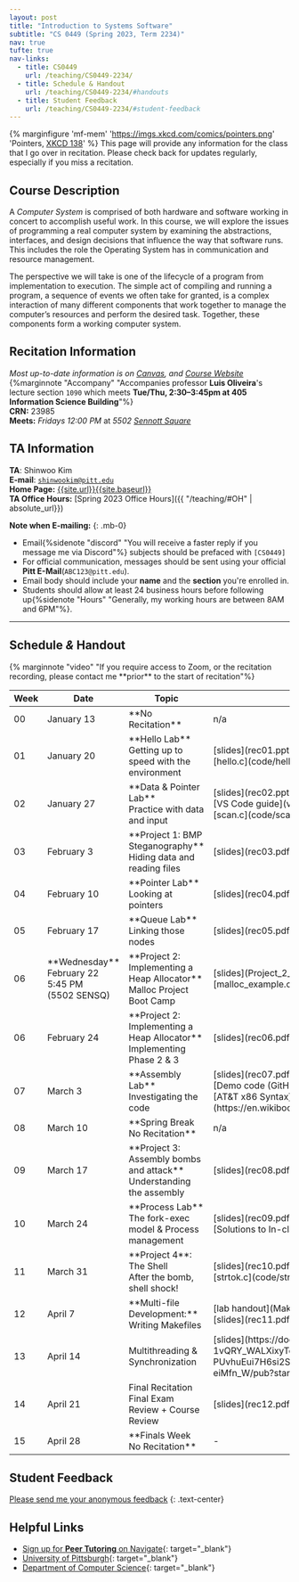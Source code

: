 ```yaml
---
layout: post
title: "Introduction to Systems Software"
subtitle: "CS 0449 (Spring 2023, Term 2234)"
nav: true
tufte: true
nav-links:
  - title: CS0449
    url: /teaching/CS0449-2234/
  - title: Schedule & Handout
    url: /teaching/CS0449-2234/#handouts
  - title: Student Feedback
    url: /teaching/CS0449-2234/#student-feedback
---
```


{% marginfigure 'mf-mem' 'https://imgs.xkcd.com/comics/pointers.png' 'Pointers, [XKCD 138](https://xkcd.com/138/)' %}
This page will provide any information for the class that I go over in recitation. Please check back for updates regularly, especially if you miss a recitation.

## Course Description
A *Computer System* is comprised of both hardware and software working in concert to accomplish useful work. In this course, we will explore the issues of programming a real computer system by examining the abstractions, interfaces, and design decisions that influence the way that software runs. This includes the role the Operating System has in communication and resource management.

The perspective we will take is one of the lifecycle of a program from implementation to execution. The simple act of compiling and running a program, a sequence of events we often take for granted, is a complex interaction of many different components that work together to manage the computer’s resources and perform the desired task. Together, these components form a working computer system.

## Recitation Information

_Most up-to-date information is on [Canvas](https://canvas.pitt.edu), and [Course Website](https://cs0449.gitlab.io/sp2023/)_ {%marginnote "Accompany" "Accompanies professor **Luis Oliveira**'s lecture section `1090` which meets **Tue/Thu, 2:30–3:45pm at 405 Information Science Building**"%}  
**CRN:** 23985  
**Meets:** _Fridays 12:00 PM_ at _5502 [Sennott Square](https://map.concept3d.com/?id=1315#!m/376171)_

## TA Information

**TA**: Shinwoo Kim  
**E-mail**: [`shinwookim@pitt.edu`](mailto:shiwookim@pitt.edu)  
**Home Page:** [{{site.url}}{{site.baseurl}}]({{site.url}}{{site.baseurl}}/)  
**TA Office Hours:** [Spring 2023 Office Hours]({{ "/teaching/#OH" | absolute_url}})

**Note when E-mailing:**
{: .mb-0}

- Email{%sidenote "discord" "You will receive a faster reply if you message me via Discord"%} subjects should be prefaced with `[CS0449]`
- For official communication, messages should be sent using your official **Pitt E-Mail**(`ABC123@pitt.edu`).
- Email body should include your **name** and the **section** you're enrolled in.
- Students should allow at least 24 business hours before following up{%sidenote "Hours" "Generally, my working hours are between 8AM and 6PM"%}.<span class="endmark"></span>


---

<h2 id="handouts">Schedule <em>&</em> Handout</h2> {% marginnote "video" "If you require access to Zoom, or the recitation recording, please contact me **prior** to the start of recitation"%}
<style>
  table tr td, table tr th{
    background-color: rgba(0,0,0, 0) !important;
  }
  td a {
    text-shadow: none !important;
  }
</style>
<div class="table-responsive">
<table class="table table-hover bg-none">
  <thead>
<tr>
<th class="text-center">Week</th>
<th class="text-center">Date</th>
<th>Topic</th>
<th class="text-center">Handout</th>
</tr>
</thead>
<tbody>
<tr>
<td class="text-center">00</td>
<td class="text-center">January 13</td>
<td>**No Recitation**</td>
<td class="text-center">n/a</td>
</tr>
<tr>
<td class="text-center">01</td>
<td class="text-center">January 20</td>
<td>**Hello Lab**<br>Getting up to speed with the environment</td>
<td class="text-center">[slides](rec01.pptx) <br> [hello.c](code/hello.c)</td>
</tr>
<tr>
<td class="text-center">02</td>
<td class="text-center">January 27</td>
      <td>**Data & Pointer Lab**<br>Practice with data and input</td>
      <td class="text-center">[slides](rec02.pptx) <br> [VS Code guide](vs_code.pdf) <br> [scan.c](code/scan.c)</td>
    </tr>
    <tr>
      <td class="text-center">03</td>
      <td class="text-center">February 3 </td>
      <td>**Project 1: BMP Steganography**<br>Hiding data and reading files</td>
      <td class="text-center">[slides](rec03.pdf)</td>
    </tr>
    <tr>
      <td class="text-center">04</td>
      <td class="text-center">February 10</td>
      <td>**Pointer Lab**<br>Looking at pointers</td>
      <td class="text-center">[slides](rec04.pdf)</td>
    </tr>
    <tr>
      <td class="text-center">05</td>
      <td class="text-center">February 17</td>
      <td>**Queue Lab**<br>Linking those nodes</td>
      <td class="text-center">[slides](rec05.pdf)</td>
    </tr>
    <tr>
      <td class="text-center">06</td>
      <td class="text-center">**Wednesday**<br/>February 22 5:45 PM<br/>(5502 SENSQ)</td>
      <td>**Project 2: Implementing a Heap Allocator**<br>Malloc Project Boot Camp</td>
      <td class="text-center">[slides](Project_2_Help_Session.pdf)<br>[malloc_example.c](code/malloc_example.c)</td>
    </tr>
    <tr>
      <td class="text-center">06</td>
      <td class="text-center">February 24</td>
      <td>**Project 2: Implementing a Heap Allocator**<br>Implementing Phase 2 & 3</td>
      <td class="text-center">[slides](rec06.pdf)</td>
    </tr>
    <tr>
      <td class="text-center">07</td>
      <td class="text-center">March 3</td>
      <td>**Assembly Lab**<br>Investigating the code</td>
      <td class="text-center">[slides](rec07.pdf)<br>[Demo code (GitHub)](https://github.com/shinwookim/ASM-demo)<br/>[AT&T x86 Syntax](https://en.wikibooks.org/wiki/X86_Assembly/GNU_assembly_syntax)</td>
    </tr> 
    <tr>
      <td class="text-center">08</td>
      <td class="text-center">March 10</td>
      <td>**Spring Break <br> No Recitation**</td>
      <td class="text-center">n/a</td>
    </tr>
    <tr>
      <td class="text-center">09</td>
      <td class="text-center">March 17</td>
      <td>**Project 3: Assembly bombs and attack** <br />Understanding the assembly</td>
      <td class="text-center">[slides](rec08.pdf)</td>
    </tr>
    <tr>
      <td class="text-center">10</td>
      <td class="text-center">March 24</td>
	    <td>**Process Lab**<br />The fork-exec model & Process management</td>
      <td class="text-center">[slides](rec09.pdf)<br />[Solutions to In-class Problems](rec09-soln.html)</td>
    </tr>
    <tr>
      <td class="text-center">11</td>
      <td class="text-center">March 31</td>
      <td>**Project 4**: The Shell<br>After the bomb, shell shock!</td>
      <td class="text-center">[slides](rec10.pdf)<br/>[strtok.c](code/strtok.c)</td>
    </tr>
    <tr>
      <td class="text-center">12</td>
      <td class="text-center">April 7</td>
      <td>**Multi-file Development:**<br/>Writing Makefiles
</td>
      <td class="text-center">[lab handout](Makefile-lab.html)<br/>[slides](rec11.pdf)</td>
    </tr>
    <tr>
      <td class="text-center">13</td>
      <td class="text-center">April 14</td>
      <td>Multithreading & Synchronization</td>
      <td class="text-center">[slides](https://docs.google.com/presentation/d/e/2PACX-1vQRY_WALXixyTeEOCF6g--PUvhuEui7H6si2SMGct2gDzqkqjkwbMEwDdk0U7OvlNTMuP01-eiMfn_W/pub?start=false&loop=false&delayms=60000)</td>
    </tr>
    <tr>
      <td class="text-center">14</td>
      <td class="text-center">April 21</td>
      <td>Final Recitation <br>Final Exam Review + Course Review</td>
      <td class="text-center">[slides](rec12.pdf)</td>
    </tr>
    <tr>
      <td class="text-center">15</td>
      <td class="text-center">April 28</td>
      <td>**Finals Week <br> No Recitation**</td>
      <td class="text-center">-</td>
    </tr>
  </tbody>
</table>
</div>





## Student Feedback

[Please send me your anonymous feedback](https://pitt.co1.qualtrics.com/jfe/form/SV_dd9suL0AkJctj2S)
{: .text-center}

## Helpful Links

- [Sign up for **Peer Tutoring** on Navigate](https://pitt.guide.eab.com/){: target="\_blank"}
- [University of Pittsburgh](https://pitt.edu){: target="\_blank"}
- [Department of Computer Science](https://cs.pitt.edu){: target="\_blank"}
 









